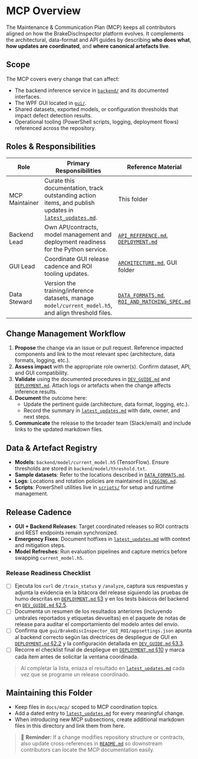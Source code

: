# MCP Overview

The Maintenance & Communication Plan (MCP) keeps all contributors aligned on how the BrakeDiscInspector
platform evolves. It complements the architectural, data-format and API guides by describing **who does what**,
**how updates are coordinated**, and **where canonical artefacts live**.

## Scope

The MCP covers every change that can affect:

- The backend inference service in [`backend/`](../../backend) and its documented interfaces.
- The WPF GUI located in [`gui/`](../../gui).
- Shared datasets, exported models, or configuration thresholds that impact defect detection results.
- Operational tooling (PowerShell scripts, logging, deployment flows) referenced across the repository.

## Roles & Responsibilities

| Role | Primary Responsibilities | Reference Material |
|------|--------------------------|--------------------|
| MCP Maintainer | Curate this documentation, track outstanding action items, and publish updates in [`latest_updates.md`](latest_updates.md). | This folder |
| Backend Lead | Own API/contracts, model management and deployment readiness for the Python service. | [`API_REFERENCE.md`](../../API_REFERENCE.md), [`DEPLOYMENT.md`](../../DEPLOYMENT.md) |
| GUI Lead | Coordinate GUI release cadence and ROI tooling updates. | [`ARCHITECTURE.md`](../../ARCHITECTURE.md), GUI folder |
| Data Steward | Version the training/inference datasets, manage `model/current_model.h5`, and align threshold files. | [`DATA_FORMATS.md`](../../DATA_FORMATS.md), [`ROI_AND_MATCHING_SPEC.md`](../../ROI_AND_MATCHING_SPEC.md) |

## Change Management Workflow

1. **Propose** the change via an issue or pull request. Reference impacted components and link to the most
   relevant spec (architecture, data formats, logging, etc.).
2. **Assess impact** with the appropriate role owner(s). Confirm dataset, API, and GUI compatibility.
3. **Validate** using the documented procedures in [`DEV_GUIDE.md`](../../DEV_GUIDE.md) and
   [`DEPLOYMENT.md`](../../DEPLOYMENT.md). Attach logs or artefacts when the change affects inference results.
4. **Document** the outcome here:
   - Update the pertinent guide (architecture, data format, logging, etc.).
   - Record the summary in [`latest_updates.md`](latest_updates.md) with date, owner, and next steps.
5. **Communicate** the release to the broader team (Slack/email) and include links to the updated markdown files.

## Data & Artefact Registry

- **Models**: `backend/model/current_model.h5` (TensorFlow). Ensure thresholds are stored in `backend/model/threshold.txt`.
- **Sample datasets**: Refer to the locations described in [`DATA_FORMATS.md`](../../DATA_FORMATS.md).
- **Logs**: Locations and rotation policies are maintained in [`LOGGING.md`](../../LOGGING.md).
- **Scripts**: PowerShell utilities live in [`scripts/`](../../scripts) for setup and runtime management.

## Release Cadence

- **GUI + Backend Releases**: Target coordinated releases so ROI contracts and REST endpoints remain synchronized.
- **Emergency Fixes**: Document hotfixes in [`latest_updates.md`](latest_updates.md) with context and mitigation steps.
- **Model Refreshes**: Run evaluation pipelines and capture metrics before swapping `current_model.h5`.

### Release Readiness Checklist

- [ ] Ejecuta los `curl` de `/train_status` y `/analyze`, captura sus respuestas y adjunta la evidencia en la bitácora del release siguiendo las pruebas de humo descritas en [`DEPLOYMENT.md` §3](../../DEPLOYMENT.md#3-pruebas-de-humo-smoke-tests) y en los tests básicos del backend en [`DEV_GUIDE.md` §2.5](../../DEV_GUIDE.md#25-tests-básicos).
- [ ] Documenta un resumen de los resultados anteriores (incluyendo umbrales reportados y etiquetas devueltas) en el paquete de notas de release para auditar el comportamiento del modelo antes del envío.
- [ ] Confirma que `gui/BrakeDiscInspector_GUI_ROI/appsettings.json` apunta al backend correcto según las directrices de despliegue de GUI en [`DEPLOYMENT.md` §2.2](../../DEPLOYMENT.md#22-gui) y la configuración detallada en [`DEV_GUIDE.md` §3.3](../../DEV_GUIDE.md#33-configuración).
- [ ] Recorre el checklist final de despliegue en [`DEPLOYMENT.md` §10](../../DEPLOYMENT.md#10-checklist-de-despliegue) y marca cada ítem antes de solicitar la ventana coordinada.

> Al completar la lista, enlaza el resultado en [`latest_updates.md`](latest_updates.md) cada vez que se programe un release coordinado.

## Maintaining this Folder

- Keep files in `docs/mcp/` scoped to MCP coordination topics.
- Add a dated entry to [`latest_updates.md`](latest_updates.md) for every meaningful change.
- When introducing new MCP subsections, create additional markdown files in this directory and link them from here.

> 📌 **Reminder:** If a change modifies repository structure or contracts, also update cross-references in
> [`README.md`](../../README.md) so downstream contributors can locate the MCP documentation easily.
